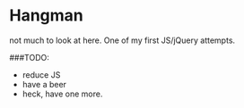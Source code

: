 # Hangman

not much to look at here. One of my first JS/jQuery attempts.

###TODO:
* reduce JS
* have a beer
* heck, have one more.

